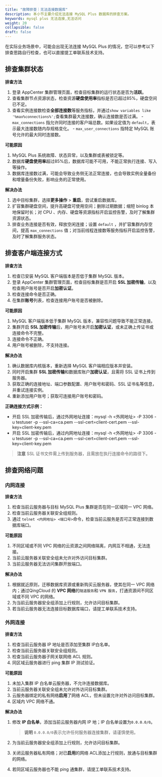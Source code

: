 ```yaml
---
title: "故障排查｜无法连接数据库"
description: 本小节主要介绍无法连接 MySQL Plus 数据库的排查方案。 
keywords: mysql plus 无法连接,无法访问
weight: 20
collapsible: false
draft: false
---
```




在实际业务场景中，可能会出现无法连接 MySQL Plus 的情况，您可以参考以下排查思路自行检查，也可以直接提工单联系技术支持。

## 排查集群状态

**排查方法** 
1. 登录 AppCenter 集群管理页面，检查目标集群的运行状态是否为**活跃**。
2. 查看集群节点资源状态，检查资源**硬盘使用率**指标是否已超过85%，硬盘空间已不足。
3. 查看实例连接数检查**全部连接数**等服务指标，并通过`show variables like '%max%connections%';`查看集群最大连接数，确认连接数是否过满。
         - `max_connections` 指允许同时连接的客户端总数。如果设定值为 `default`，表示最大连接数随内存规格变化。
         - `max_user_connections` 指特定 MySQL 账号允许的最大同时连接数。

**可能原因** 
1. MySQL Plus 系统故障、状态异常，以及集群或表被锁定等。
2. 数据库**硬盘使用率**超过85%后，数据库可能不可用，不能正常执行连接、写入等操作。
3. 数据库连接数过满，可能会导致业务侧无法正常连接，也会导致实例全量备份和增量备份失败，影响业务的正常使用。

**解决办法** 
1. 选中目标集群，选择**更多操作** > **重启**，尝试重启数据库。
2. 扩容集群硬盘空间，提升高硬盘可使用空间；删除过期数据；缩短 binlog 本地保留时长；对 CPU 、内存、硬盘等资源指标开启监控告警，及时了解集群资源状态。
3. 排查业务连接是否有效，释放空闲连接；设置 `default` ，并扩容集群内存空间，提高 `max_connections` 值；对当前线程连接数等服务指标开启监控告警，及时了解集群服务状态。

## 排查客户端连接方式

**排查方法** 
1. 检查已安装 MySQL 客户端版本是否低于集群 MySQL 版本。
2. 登录 AppCenter 集群管理页面，检查目标集群是否开启 **SSL 加密传输**，以及检查用户账号是否开启**加密认证**。
3. 检查连接命令是否正确。
4. 在集群**账号**列表，检查连接用户账号是否被删除。

**可能原因** 
1. MySQL 客户端版本低于集群 MySQL 版本，兼容性问题导致不能正常连接。
2. 集群开启 **SSL 加密传输**后，用户账号未开启**加密认证**，或未正确上传证书或连接命令不完整。
3. 连接命令不正确。
4. 用户账号被删除，不支持连接。

**解决办法** 
1. 确认数据库内核版本，重新选择 MySQL 客户端相应版本并安装。
2. 同时开启集群 **SSL 加密传输**和数据库账户**加密认证**，且需将 SSL 证书上传到服务器。
3. 获取正确的连接地址、端口参数配置、用户账号和密码、SSL 证书名等信息，并重试连接实例。
4. 重新添加用户账号；获取可连接用户账号和密码。

**正确连接方式示例：**
 
- 开启 SSL 加密传输后，通过外网地址连接：mysql -h <外网地址> -P 3306 -u testuser -p --ssl-ca=ca.pem --ssl-cert=client-cert.pem --ssl-key=client-key.pem
- 开启 SSL 加密传输后，通过内网地址连接：mysql -h <外网地址> -P 3306 -u testuser -p --ssl-ca=ca.pem --ssl-cert=client-cert.pem --ssl-key=client-key.pem

> **注意** 
> SSL 证书文件需上传到服务器，且需放在执行连接命令的路径下。

## 排查网络问题

### 内网连接
**排查方法** 
1. 检查当前云服务器与目标 MySQL Plus 集群是否在同一区域同一 VPC 网络。
2. 检查当前云服务器关联安全组规则。
3. 通过 `telnet <内网地址> <端口号>`命令，检查当前云服务是否可正常连接到数据库端口。

**可能原因** 
1. 不同区域或不同 VPC 网络的云资源之间网络隔离，内网互不相通，无法连接。
2. 当前云服务器关联安全组未允许对外访问目标集群。
3. 当前云服务器无法访问集群开放端口。

**解决办法** 
1. 根据就近原则，迁移数据库资源或重新购买云服务器，使其在同一 VPC 网络内；通过QingCloud 的 **VPC 网络**的`隧道服务`和 `VPN 服务`，打通资源间不同区域或不同 VPC 的网络。
2. 为当前云服务器安全组添加上行规则，允许访问目标集群。
3. 若当前云服务器无法连接目标数据库端口，请提工单联系技术支持。

### 外网连接

**排查方法** 
1. 检查当前云服务器 IP 地址是否添加至集群 IP白名单。
2. 检查当前云服务器关联安全组规则。
3. 检查当前云服务器子网关联网络 ACL 规则。
4. 同区域云服务器进行 ping 集群 IP 测试验证。

**可能原因** 
1. 未加入集群 IP 白名单云服务器，不允许连接数据库。
2. 当前云服务器关联安全组未允许对外访问目标集群。
3. 云服务器绑定的私有网络**启用**了网络 ACL，但未设置允许对外访问目标集群。
4. 区域内 VPC 网络不通。

**解决办法** 
1. 修改 **IP 白名单**，添加当前云服务器内网 IP 地；IP 白名单设置为`0.0.0.0/0`。
   
   > **说明** 
   > `0.0.0.0/0`表示允许任何服务器连接集群，请谨慎使用。

2. 为当前云服务器安全组添加上行规则，允许访问目标集群。
3. 关闭云服务器私有网络；对已**启用**的网络 ACL添加上行规则，放通与目标集群的网络。
4. 若同区域云服务器也不能 ping 通集群，请提工单联系技术支持。
